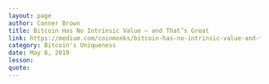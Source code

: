 ```yaml
---
layout: page
author: Conner Brown
title: Bitcoin Has No Intrinsic Value — and That’s Great
link: https://medium.com/coinmonks/bitcoin-has-no-intrinsic-value-and-thats-great-e6994adbfe0f
category: Bitcoin's Uniqueness
date: May 8, 2019
lesson: 
quote: 
---
```

